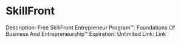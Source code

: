 # SkillFront

Description: Free SkillFront Entrepreneur Program™: Foundations Of Business And Entrepreneurship™
Expiration: Unlimited
Link: Link